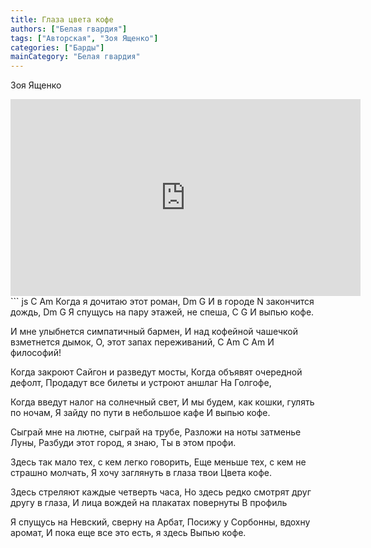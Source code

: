 ```yaml
---
title: Глаза цвета кофе
authors: ["Белая гвардия"]
tags: ["Авторская", "Зоя Ященко"]
categories: ["Барды"]
mainCategory: "Белая гвардия"
---
```

Зоя Ященко

<iframe width="560" height="315" src="https://www.youtube.com/embed/4neShB4gXHc" frameborder="0" allow="accelerometer; autoplay; encrypted-media; gyroscope; picture-in-picture" allowfullscreen></iframe>
``` js
    C          Am
Когда я дочитаю этот роман,
     Dm         G
И в городе N закончится дождь,
      Dm              G
Я спущусь на пару этажей, не спеша,
         C    G
И выпью кофе.

И мне улыбнется симпатичный бармен,
И над кофейной чашечкой взметнется дымок,
О, этот запах переживаний,
       C     Am C Am
И философий!

Когда закроют Сайгон и разведут мосты,
Когда объявят очередной дефолт,
Продадут все билеты и устроют аншлаг
На Голгофе,

Когда введут налог на солнечный свет,
И мы будем, как кошки, гулять по ночам,
Я зайду по пути в небольшое кафе
И выпью кофе.

Сыграй мне на лютне, сыграй на трубе,
Разложи на ноты затменье Луны,
Разбуди этот город, я знаю,
Ты в этом профи.

Здесь так мало тех, с кем легко говорить,
Еще меньше тех, с кем не страшно молчать,
Я хочу заглянуть в глаза твои
Цвета кофе.

Здесь стреляют каждые четверть часа,
Но здесь редко смотрят друг другу в глаза,
И лица вождей на плакатах повернуты
В профиль

Я спущусь на Невский, сверну на Арбат,
Посижу у Сорбонны, вдохну аромат,
И пока еще все это есть, я здесь
Выпью кофе.

```

